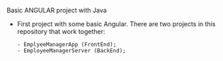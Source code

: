 Basic ANGULAR project with Java

- First project with some basic Angular. There are two projects in this repository that work together:

      - EmplyeeManagerApp (FrontEnd);
      - EmployeeManagerServer (BackEnd);
